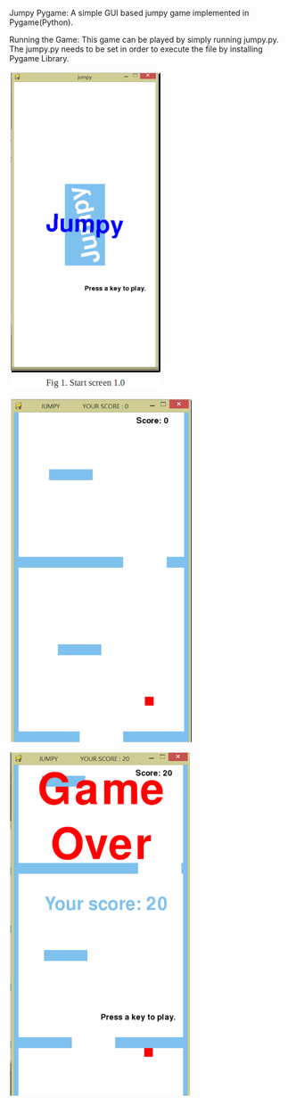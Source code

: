 Jumpy Pygame:
A simple GUI based jumpy game implemented in Pygame(Python). 

Running the Game:
This game can be played by simply running jumpy.py. The jumpy.py needs to be set in order to execute the file by installing Pygame Library. 

![alt tag](https://raw.githubusercontent.com/divyam8/JumpyPygame/master/Screenshots/startscreen.png)
           
![alt tag](https://raw.githubusercontent.com/divyam8/JumpyPygame/master/Screenshots/gameplay.png)
           
![alt tag](https://raw.githubusercontent.com/divyam8/JumpyPygame/master/Screenshots/gameover.png)
